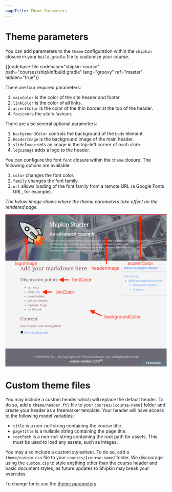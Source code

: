 ```yaml
---
pageTitle: Theme Parameters
---
```


# Theme parameters

You can add parameters to the `theme` configuration within the `shipkin`
closure in your `build.gradle` file to customize your course.

{{codebase-file codebase="shipkin-course" path="courses/shipkin/build.gradle" lang="groovy" ref="master" hidden="true"}}

There are four required parameters:

1.  `mainColor` is the color of the site header and footer.
1.  `linkColor` is the color of all links.
1.  `accentColor` is the color of the thin border at the top of the
    header.
1.  `favicon` is the site's favicon.

There are also several optional parameters:

1.  `backgroundColor` controls the background of the `body` element.
1.  `headerImage` is the background image of the main header.
1.  `slideImage` sets an image in the top-left corner of each slide.
1.  `logoImage` adds a logo to the header.

You can configure the font `font` closure within the `theme` closure.
The following options are available: 

1.  `color` changes the font color.
1.  `family` changes the font family.
1.  `url` allows loading of the font family from a remote URL (a Google
    Fonts URL, for example).

_The below image shows where the theme parameters take effect on the
rendered page._

![lab](courseImage.png)



# Custom theme files

You may include a custom header which will replace the default header.
To do so, add a `theme/header.ftl` file to your `courses/[course-name]`
folder and create your header as a freemarker template.
Your header will have access to the following model variables:

-   `title` is a non-null string containing the course title.
-   `pageTitle` is a nullable string containing the page title.
-   `rootPath` is a non-null string containing the root path for assets.
    This must be used to load any assets, such as images.

You may also include a custom stylesheet.
To do so, add a `theme/custom.css` file to your `courses/[course-name]`
folder.
We discourage using the `custom.css` to style anything other than the
course header and basic document styles, as future updates to Shipkin
may break your overrides.

To change fonts use the [theme parameters](#theme-parameters).